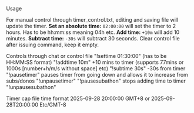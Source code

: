 Usage

For manual control through timer_control.txt, editing and saving file will update the timer.
**Set an absolute time:** `02:00:00` will set the timer to 2 hours. Has to be hh:mm:ss meaning 04h etc.
**Add time:** `+10m` will add 10 minutes.
**Subtract time:** `-30s` will subtract 30 seconds.
Clear control file after issuing command, keep it empty.

Controls through chat or control file
"!settime 01:30:00" (has to be HH:MM:SS format)
"!addtime 10m" +10 mins to timer (supports 77mins or 1000s [number+h/m/s without space] etc)
"!subtime 30s" -30s from timer
"!pausetimer" pauses timer from going down and allows it to increase from subs/donos
"!unpausetimer"
"!pausesubathon" stops adding time to timer
"!unpausesubathon"

Timer cap file time format
2025-09-28 20:00:00 GMT+8
or
2025-09-28T20:00:00 Etc/GMT-8
